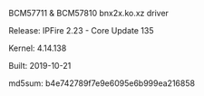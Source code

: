 BCM57711 & BCM57810 bnx2x.ko.xz driver

Release: IPFire 2.23 - Core Update 135

Kernel: 4.14.138

Built: 2019-10-21

md5sum: b4e742789f7e9e6095e6b999ea216858  
